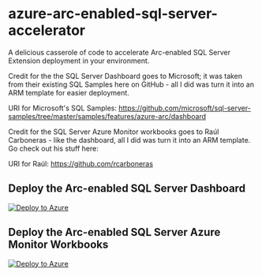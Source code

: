 # azure-arc-enabled-sql-server-accelerator
A delicious casserole of code to accelerate Arc-enabled SQL Server Extension deployment in your environment.

Credit for the the SQL Server Dashboard goes to Microsoft; it was taken from their existing SQL Samples here on GitHub - all I did was turn it into an ARM template for easier deployment.

URI for Microsoft's SQL Samples: https://github.com/microsoft/sql-server-samples/tree/master/samples/features/azure-arc/dashboard

Credit for the SQL Server Azure Monitor workbooks goes to Raúl Carboneras - like the dashboard, all I did was turn it into an ARM template. Go check out his stuff here:

URI for Raúl: https://github.com/rcarboneras

## Deploy the Arc-enabled SQL Server Dashboard
[![Deploy to Azure](https://aka.ms/deploytoazurebutton)](https://portal.azure.com/#create/Microsoft.Template/uri/https%3A%2F%2Fraw.githubusercontent.com%2FScottMetzel%2Fazure-arc-enabled-sql-server-accelerator%2Fmain%2Fazure-arc-enabled-sql-server-dashboard-deployment.json)

## Deploy the Arc-enabled SQL Server Azure Monitor Workbooks
[![Deploy to Azure](https://aka.ms/deploytoazurebutton)](https://portal.azure.com/#create/Microsoft.Template/uri/https%3A%2F%2Fraw.githubusercontent.com%2FScottMetzel%2Fazure-arc-enabled-sql-server-accelerator%2Fmain%2Fazure-arc-enabled-sql-server-workbooks-deployment.json)